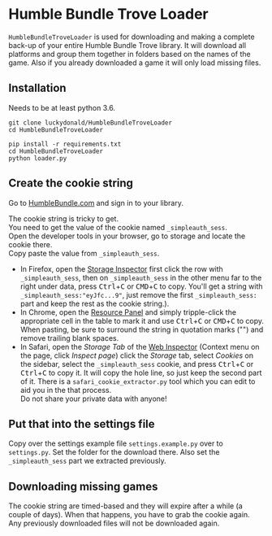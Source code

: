 # Humble Bundle Trove Loader

`HumbleBundleTroveLoader` is used for downloading and making a complete back-up of your entire Humble Bundle Trove library.
It will download all platforms and group them together in folders based on the names of the game.
Also if you already downloaded a game it will only load missing files. 


## Installation
Needs to be at least python 3.6.
``` 
git clone luckydonald/HumbleBundleTroveLoader
cd HumbleBundleTroveLoader

pip install -r requirements.txt
cd HumbleBundleTroveLoader
python loader.py
```


## Create the cookie string
Go to [HumbleBundle.com](https://www.humblebundle.com) and sign in to your library.  
  
The cookie string is tricky to get.  
You need to get the value of the cookie named `_simpleauth_sess`.  
Open the developer tools in your browser, go to storage and locate the cookie there.  
Copy paste the value from `_simpleauth_sess`.  

- In Firefox, open the [Storage Inspector](https://developer.mozilla.org/en-US/docs/Tools/Storage_Inspector) first click the row with `_simpleauth_sess`, then on `_simpleauth_sess` in the other menu far to the right under data, press <kbd>Ctrl</kbd>+<kbd>C</kbd> or <kbd>CMD</kbd>+<kbd>C</kbd> to copy. You'll get a string with `_simpleauth_sess:"eyJfc...9"`, just remove the first `_simpleauth_sess:` part and keep the rest as the cookie string.).
- In Chrome, open the [Resource Panel](https://developer.chrome.com/devtools/docs/resource-panel#cookies) and simply tripple-click the appropriate cell in the table to mark it and use <kbd>Ctrl</kbd>+<kbd>C</kbd> or <kbd>CMD</kbd>+<kbd>C</kbd> to copy. When pasting, be sure to surround the string in quotation marks ("") and remove trailing blank spaces.
- In Safari, open the _Storage Tab_ of the [Web Inspector](https://developer.apple.com/safari/tools/) (Context menu on the page, click _Inspect page_) click the _Storage_ tab, select _Cookies_ on the sidebar, select the `_simpleauth_sess` cookie, and press <kbd>Ctrl</kbd>+<kbd>C</kbd> or <kbd>Ctrl</kbd>+<kbd>C</kbd> to copy it. It will copy the hole line, so just keep the second part of it.  There is a `safari_cookie_extractor.py` tool which you can edit to aid you in the that process.   
Do not share your private data with anyone!

## Put that into the settings file
Copy over the settings example file `settings.example.py` over to `settings.py`.
Set the folder for the download there.
Also set the `_simpleauth_sess` part we extracted previously. 
 
  

## Downloading missing games

The cookie string are timed-based and they will expire after a while (a couple of days).
When that happens, you have to grab the cookie again.
Any previously downloaded files will not be downloaded again.
